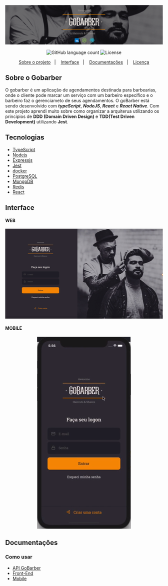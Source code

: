 <img alt="Gobarber" src="./readmeImages/header.png"/>

<p align="center">
  <img alt="GitHub language count" src="https://img.shields.io/badge/Languages-1-blue">
  <img alt="License" src="https://img.shields.io/badge/license-MIT-lightgrey">
  </a>
</p>

<p align="center">
  <a href="#sobre-o-gobarber">Sobre o projeto</a>&nbsp;&nbsp;&nbsp;|&nbsp;&nbsp;&nbsp;
  <a href="#Tecnologias>Tecnologias</a>&nbsp;&nbsp;&nbsp;|&nbsp;&nbsp;&nbsp;
  <a href="#Interface">Interface</a>&nbsp;&nbsp;&nbsp;|&nbsp;&nbsp;&nbsp;
  <a href="#Documentaçõesa">Documentações</a>&nbsp;&nbsp;&nbsp;|&nbsp;&nbsp;&nbsp;
  <a href="#licença">Licença</a>
</p>

## Sobre o Gobarber
O gobarber é um aplicação de agendamentos destinada para barbearias, onde o cliente pode marcar um serviço com um barbeiro específico e o barbeiro faz o gerenciameto de seus agendamentos. O goBarber está sendo desenvolvido com ***typeScript***, ***NodeJS***, ***React*** e ***React Native***. Com este projeto aprendi muito sobre como organizar a arquiterua utilizando os principios de **DDD (Domain Driven Design)** e **TDD(Test Driven Development)** utilizando **Jest**.

## Tecnologias
 - [TypeScript](https://www.typescriptlang.org/)
 - [ Nodejs ]( https://nodejs.org/en/ )
 - [ Expressjs ]( https://expressjs.com/pt-br/ )
 - [ Jest ]( https://jestjs.io/ )
 - [ docker ]( https://hub.docker.com/ )
 - [ PostgreSQL ]( https://www.postgresql.org/ )
 - [ MongoDB]( https://www.mongodb.com/cloud/atlas )
 - [ Redis ]( https://redis.io/ )
 - [React](https://reactjs.org/)


## Interface
 #### WEB
<img alt="Gobarber" src="./readmeImages/autenticação.PNG"/>

 #### MOBILE
  <p align="center">
    <img alt="Gobarber" src="./readmeImages/mobile.PNG"/>
  </p>

  ## Documentações
  ### Como usar
  - <a href="./backend/README.md">API GoBarber</a>
  - [Front-End]()
  - [Mobile]()

  
